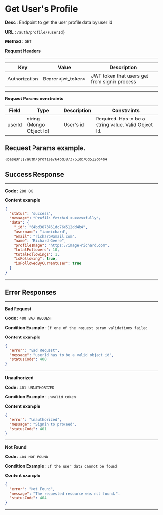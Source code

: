 # Get User's Profile

**Desc** : Endpoint to get the user profile data by user id

**URL** : `/auth/profile/{userId}`

**Method** : `GET`

**Request Headers**

---

| Key           | Value             | Description                                  |
| ------------- | ----------------- | -------------------------------------------- |
| Authorization | Bearer<jwt_token> | JWT token that users get from signin process |

---

**Request Params constraints**

| Field  | Type                     | Description | Constraints                                          |
| ------ | ------------------------ | ----------- | ---------------------------------------------------- |
| userId | string (Mongo Object Id) | User's id   | Required. Has to be a string value. Valid Object Id. |

## **Request Params example**.

```text
{baseUrl}/auth/profile/64bd3873761dc76d512dd4b4
```

## Success Response

---

**Code** : `200 OK`

**Content example**

```json
{
  "status": "success",
  "message": "Profile fetched successfully",
  "data": {
    "_id": "64bd3873761dc76d512dd4b4",
    "username": "iamrichard",
    "email": "richard@gmail.com",
    "name": "Richard Geere",
    "profileImage": "https://image-richard.com",
    "totalFollowers": 10,
    "totalFollowings": 1,
    "isFollowing": true,
    "isFollowedByCurrentuser": true
  }
}
```

---

## Error Responses

---

**Bad Request**

**Code** : `400 BAD REQUEST`

**Condition Example** : `If one of the request param validations failed`

**Content example**

```json
{
  "error": "Bad Request",
  "message": "userId has to be a valid object id",
  "statusCode": 400
}
```

---

**Unauthorized**

**Code** : `401 UNAUTHORIZED`

**Condition Example** : `Invalid token`

**Content example**

```json
{
  "error": "Unauthorized",
  "message": "Signin to proceed",
  "statusCode": 401
}
```

---

**Not Found**

**Code** : `404 NOT FOUND`

**Condition Example** : `If the user data cannot be found`

**Content example**

```json
{
  "error": "Not Found",
  "message": "The requested resource was not found.",
  "statusCode": 404
}
```

---
